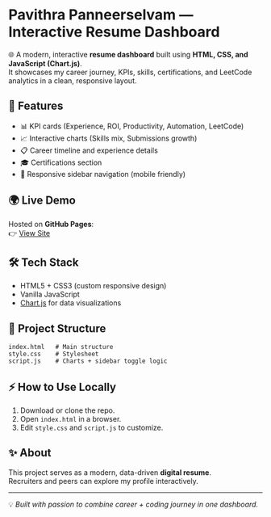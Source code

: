 # Pavithra Panneerselvam — Interactive Resume Dashboard

🌐 A modern, interactive **resume dashboard** built using **HTML, CSS, and JavaScript (Chart.js)**.  
It showcases my career journey, KPIs, skills, certifications, and LeetCode analytics in a clean, responsive layout.

## 🚀 Features
- 📊 KPI cards (Experience, ROI, Productivity, Automation, LeetCode)
- 📈 Interactive charts (Skills mix, Submissions growth)
- 📋 Career timeline and experience details
- 🎓 Certifications section
- 📱 Responsive sidebar navigation (mobile friendly)

## 🌍 Live Demo
Hosted on **GitHub Pages**:  
👉 [View Site](https://PavithraPanneerselvam.github.io/)

## 🛠 Tech Stack
- HTML5 + CSS3 (custom responsive design)
- Vanilla JavaScript
- [Chart.js](https://www.chartjs.org/) for data visualizations

## 📂 Project Structure
```
index.html   # Main structure
style.css    # Stylesheet
script.js    # Charts + sidebar toggle logic
```

## ⚡ How to Use Locally
1. Download or clone the repo.  
2. Open `index.html` in a browser.  
3. Edit `style.css` and `script.js` to customize.  

## ✨ About
This project serves as a modern, data-driven **digital resume**.  
Recruiters and peers can explore my profile interactively.

---
💡 *Built with passion to combine career + coding journey in one dashboard.*
